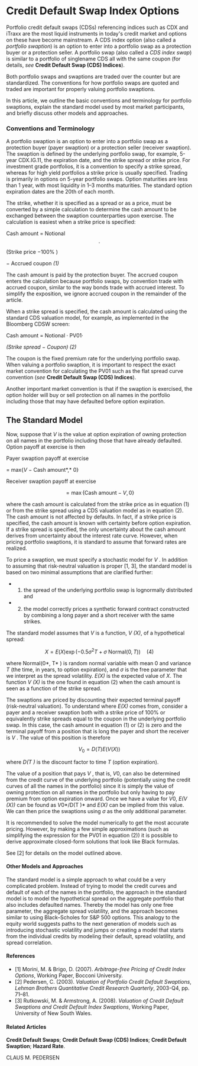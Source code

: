 # **Credit Default Swap Index Options**

Portfolio credit default swaps (CDSs) referencing indices such as CDX and iTraxx are the most liquid instruments in today's credit market and options on these have become mainstream. A CDS index option (also called a *portfolio swaption*) is an option to enter into a portfolio swap as a protection buyer or a protection seller. A portfolio swap (also called a *CDS index swap*) is similar to a portfolio of singlename CDS all with the same coupon (for details, *see* **Credit Default Swap (CDS) Indices**).

Both portfolio swaps and swaptions are traded over the counter but are standardized. The conventions for how portfolio swaps are quoted and traded are important for properly valuing portfolio swaptions.

In this article, we outline the basic conventions and terminology for portfolio swaptions, explain the standard model used by most market participants, and briefly discuss other models and approaches.

### **Conventions and Terminology**

A portfolio swaption is an option to enter into a portfolio swap as a protection buyer (payer swaption) or a protection seller (receiver swaption). The swaption is defined by the underlying portfolio swap, for example, 5-year CDX.IG.11, the expiration date, and the strike spread or strike price. For investment grade portfolios, it is a convention to specify a strike spread, whereas for high yield portfolios a strike price is usually specified. Trading is primarily in options on 5-year portfolio swaps. Option maturities are less than 1 year, with most liquidity in 1–3 months maturities. The standard option expiration dates are the 20th of each month.

The strike, whether it is specified as a spread or as a price, must be converted by a simple calculation to determine the cash amount to be exchanged between the swaption counterparties upon exercise. The calculation is easiest when a strike price is specified:

Cash amount = Notional 
$$\cdot$$
 (Strike price  $-100\%$ )

− Accrued coupon *(*1*)*

The cash amount is paid by the protection buyer. The accrued coupon enters the calculation because portfolio swaps, by convention trade with accrued coupon, similar to the way bonds trade with accrued interest. To simplify the exposition, we ignore accrued coupon in the remainder of the article.

When a strike spread is specified, the cash amount is calculated using the standard CDS valuation model, for example, as implemented in the Bloomberg CDSW screen:

Cash amount = Notional · PV01·

*(*Strike spread − Coupon*) (*2*)*

The coupon is the fixed premium rate for the underlying portfolio swap. When valuing a portfolio swaption, it is important to respect the exact market convention for calculating the PV01 such as the flat spread curve convention (*see* **Credit Default Swap (CDS) Indices**).

Another important market convention is that if the swaption is exercised, the option holder will buy or sell protection on all names in the portfolio including those that may have defaulted before option expiration.

## **The Standard Model**

Now, suppose that *V* is the value at option expiration of owning protection on all names in the portfolio including those that have already defaulted. Option payoff at exercise is then

Payer swaption payoff at exercise

= max{*V* − Cash amount*,* 0}

Receiver swaption payoff at exercise

$$= \max\{\text{Cash amount} - V, 0\} \tag{3}$$

where the cash amount is calculated from the strike price as in equation (1) or from the strike spread using a CDS valuation model as in equation (2). The cash amount is not affected by defaults. In fact, if a strike price is specified, the cash amount is known with certainty before option expiration. If a strike spread is specified, the only uncertainty about the cash amount derives from uncertainty about the interest rate curve. However, when pricing portfolio swaptions, it is standard to assume that forward rates are realized.

To price a swaption, we must specify a stochastic model for *V* . In addition to assuming that risk-neutral valuation is proper [1, 3], the standard model is based on two minimal assumptions that are clarified further:

- 1. the spread of the underlying portfolio swap is lognormally distributed and
- 2. the model correctly prices a synthetic forward contract constructed by combining a long payer and a short receiver with the same strikes.

The standard model assumes that *V* is a function, *V (X)*, of a hypothetical spread:

$$X = E(X) \exp\left(-0.5\sigma^2 T + \sigma \text{ Normal}(0, T)\right) \quad (4)$$

where Normal(0*, T* ) is random normal variable with mean 0 and variance *T* (the time, in years, to option expiration), and *σ* is the free parameter that we interpret as the spread volatility. *E(X)* is the expected value of *X*. The function *V (X)* is the one found in equation (2) when the cash amount is seen as a function of the strike spread.

The swaptions are priced by discounting their expected terminal payoff (risk-neutral valuation). To understand where *E(X)* comes from, consider a payer and a receiver swaption both with a strike price of 100% or equivalently strike spreads equal to the coupon in the underlying portfolio swap. In this case, the cash amount in equation (1) or (2) is zero and the terminal payoff from a position that is long the payer and short the receiver is *V* . The value of this position is therefore

$$V_0 = D(T)E(V(X)) \tag{5}$$

where *D(T )* is the discount factor to time *T* (option expiration).

The value of a position that pays *V* , that is, *V*0, can also be determined from the credit curve of the underlying portfolio (potentially using the credit curves of all the names in the portfolio) since it is simply the value of owning protection on all names in the portfolio but only having to pay premium from option expiration onward. Once we have a value for *V*0, *E(V (X))* can be found as *V*0*/D(T )* and *E(X)* can be implied from this value. We can then price the swaptions using *σ* as the only additional parameter.

It is recommended to solve the model numerically to get the most accurate pricing. However, by making a few simple approximations (such as simplifying the expression for the PV01 in equation (2)) it is possible to derive approximate closed-form solutions that look like Black formulas.

See [2] for details on the model outlined above.

#### **Other Models and Approaches**

The standard model is a simple approach to what could be a very complicated problem. Instead of trying to model the credit curves and default of each of the names in the portfolio, the approach in the standard model is to model the hypothetical spread on the aggregate portfolio that also includes defaulted names. Thereby the model has only one free parameter, the aggregate spread volatility, and the approach becomes similar to using Black–Scholes for S&P 500 options. This analogy to the equity world suggests paths to the next generation of models such as introducing stochastic volatility and jumps or creating a model that starts from the individual credits by modeling their default, spread volatility, and spread correlation.

#### **References**

- [1] Morini, M. & Brigo, D. (2007). *Arbitrage-free Pricing of Credit Index Options*, Working Paper, Bocconi University.
- [2] Pedersen, C. (2003). *Valuation of Portfolio Credit Default Swaptions*, *Lehman Brothers Quantitative Credit Research Quarterly*, 2003-Q4, pp. 71–81.
- [3] Rutkowski, M. & Armstrong, A. (2008). *Valuation of Credit Default Swaptions and Credit Default Index Swaptions*, Working Paper, University of New South Wales.

#### **Related Articles**

**Credit Default Swaps**; **Credit Default Swap (CDS) Indices**; **Credit Default Swaption**; **Hazard Rate**.

CLAUS M. PEDERSEN